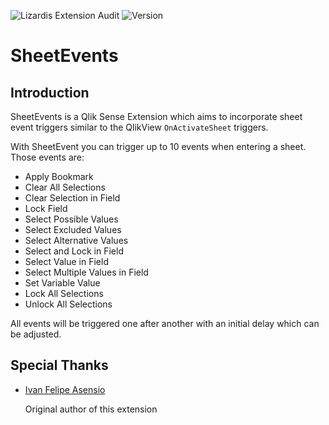 ![Lizardis Extension Audit](https://img.shields.io/badge/Lizardis%20Extension%20Audit-approved-%2366b32e.svg) ![Version](https://img.shields.io/badge/version-0.1.3-%2366b32e.svg)

# SheetEvents

## Introduction

SheetEvents is a Qlik Sense Extension which aims to incorporate sheet event triggers similar to the QlikView  `OnActivateSheet` triggers.

With SheetEvent you can trigger up to 10 events when entering a sheet. Those events are:

* Apply Bookmark
* Clear All Selections
* Clear Selection in Field
* Lock Field
* Select Possible Values
* Select Excluded Values
* Select Alternative Values
* Select and Lock in Field
* Select Value in Field
* Select Multiple Values in Field
* Set Variable Value
* Lock All Selections
* Unlock All Selections



All events will be triggered one after another with an initial delay which can be adjusted.



## Special Thanks

* [Ivan Felipe Asensio](https://github.com/iviasensio/SheetEvents)

  Original author of this extension